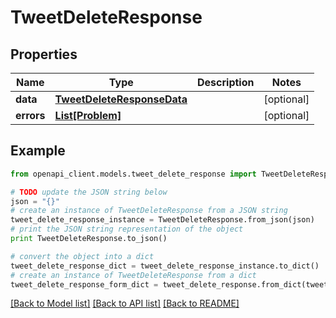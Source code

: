# TweetDeleteResponse


## Properties
Name | Type | Description | Notes
------------ | ------------- | ------------- | -------------
**data** | [**TweetDeleteResponseData**](TweetDeleteResponseData.md) |  | [optional] 
**errors** | [**List[Problem]**](Problem.md) |  | [optional] 

## Example

```python
from openapi_client.models.tweet_delete_response import TweetDeleteResponse

# TODO update the JSON string below
json = "{}"
# create an instance of TweetDeleteResponse from a JSON string
tweet_delete_response_instance = TweetDeleteResponse.from_json(json)
# print the JSON string representation of the object
print TweetDeleteResponse.to_json()

# convert the object into a dict
tweet_delete_response_dict = tweet_delete_response_instance.to_dict()
# create an instance of TweetDeleteResponse from a dict
tweet_delete_response_form_dict = tweet_delete_response.from_dict(tweet_delete_response_dict)
```
[[Back to Model list]](../README.md#documentation-for-models) [[Back to API list]](../README.md#documentation-for-api-endpoints) [[Back to README]](../README.md)


